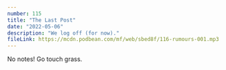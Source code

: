 ```yaml
---
number: 115
title: "The Last Post"
date: "2022-05-06"
description: "We log off (for now)."
fileLink: https://mcdn.podbean.com/mf/web/sbed8f/116-rumours-001.mp3
---
```


No notes! Go touch grass.


